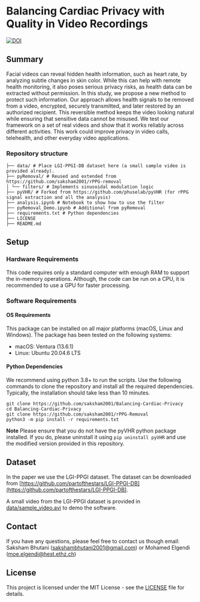 # Balancing Cardiac Privacy with Quality in Video Recordings
[![DOI](https://zenodo.org/)](https://zenodo.org/doi/)

## Summary
Facial videos can reveal hidden health information, such as heart rate, by analyzing subtle changes in skin color. While this can help with remote health monitoring, it also poses serious privacy risks, as health data can be extracted without permission. In this study, we propose a new method to protect such information. Our approach allows health signals to be removed from a video, encrypted, securely transmitted, and later restored by an authorized recipient. This reversible method keeps the video looking natural while ensuring that sensitive data cannot be misused. We test our framework on a set of real videos and show that it works reliably across different activities. This work could improve privacy in video calls, telehealth, and other everyday video applications.

### Repository structure
```
├── data/ # Place LGI-PPGI-DB dataset here (a small sample video is provided already).
├── pyRemoval/ # Reused and extended from https://github.com/saksham2001/rPPG-removal
│ └── filters/ # Implements sinusoidal modulation logic
├── pyVHR/ # Forked from https://github.com/phuselab/pyVHR (for rPPG signal extraction and all the analysis)
├── analysis.ipynb # Notebook to show how to use the filter
├── pyRemoval_Demo.ipynb # Additional from pyRemoval
├── requirements.txt # Python dependencies
├── LICENSE
├── README.md

```

## Setup
### Hardware Requirements
This code requires only a standard computer with enough RAM to support the in-memory operations. Although, the code can be run on a CPU, it is recommended to use a GPU for faster processing.

### Software Requirements
#### OS Requirements

This package can be installed on all major platforms (macOS, Linux and Windows). The package has been tested on the following systems:

* macOS: Ventura (13.6.1)
* Linux: Ubuntu 20.04.6 LTS

#### Python Dependencies
We recommend using python 3.8+ to run the scripts. Use the following commands to clone the repository and install all the required dependencies. Typically, the installation should take less than 10 minutes.
```Shell
git clone https://github.com/saksham2001/Balancing-Cardiac-Privacy
cd Balancing-Cardiac-Privacy
git clone https://github.com/saksham2001/rPPG-Removal
python3 -m pip install -r requirements.txt
```
**Note** Please ensure that you do not have the pyVHR python package installed. If you do, please uninstall it using `pip uninstall pyVHR` and use the modified version provided in this repository.

## Dataset
In the paper we use the LGI-PPGI dataset. The dataset can be downloaded from [https://github.com/partofthestars/LGI-PPGI-DB](https://github.com/partofthestars/LGI-PPGI-DB). 

A small video from the LGI-PPGI dataset is provided in [data/sample_video.avi](https://github.com/saksham2001/Balancing-Cardiac-Privacy/data/sample_video.avi) to demo the software.


<!-- ## Citation
If you use any of the data or resources provided on this page in any of your publications we ask you to cite the following work.
```add citation here``` -->

## Contact
If you have any questions, please feel free to contact us though email: Saksham Bhutani (sakshambhutani2001@gmail.com) or Mohamed Elgendi (moe.elgendi@hest.ethz.ch)

## License
This project is licensed under the MIT License - see the [LICENSE](https://github.com/saksham2001/Balancing-Cardiac-Privacy/blob/main/LICENSE) file for details.

